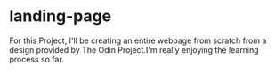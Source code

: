 # landing-page
<!DOCTYPE html>
<html lang="en">
<head>
  <meta charset="UTF-8">
  <meta name="viewport" content="width=device-width, initial-scale=1.0">
  <title>Document</title>
</head>
<body>
   <p>
    For this Project, I'll be creating an entire webpage from scratch from a design
    provided by The Odin Project.I'm really enjoying the learning process so far.

  </p>
  
</body>
</html>